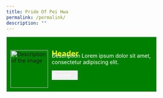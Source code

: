 ```yaml
---
title: Pride Of Pei Hwa
permalink: /permalink/
description: ""
---
```

<div style="display: flex;align-items: center;gap: 10px;width: 400px;background-color: green;border: 1px solid #ccc;padding: 10px;box-sizing: border-box;" class="rectangle"> 
	<img alt="Description of the image" style="width: 100px;height: auto;object-fit: cover; margin-top:25px;" src="https://kpopgun.com/wp-content/uploads/2020/12/highlight-1-1.jpg"> 
	<div style="color:white;"> 
		<h2 style="font-size: 20px; font-weight: bold;margin: 0;color: yellow;" class="header">Header</h2> 
		<p style="margin-top:-15px;" class="description">Description Lorem ipsum dolor sit amet, consectetur adipiscing elit.</p> 
		<button style="padding: 5px 0px;color: white;border: none;cursor: pointer;">Discover →</button>
	</div> 
</div>